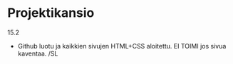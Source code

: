 # Projektikansio
15.2  
  - Github luotu ja kaikkien sivujen HTML+CSS aloitettu. EI TOIMI jos sivua kaventaa. /SL
